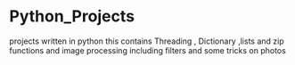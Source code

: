 # Python_Projects
projects written in python this contains Threading , Dictionary ,lists and zip functions 
and image processing including filters and some tricks on photos 
